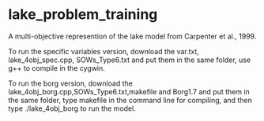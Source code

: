 lake_problem_training
=====================

  A multi-objective represention of the lake model from Carpenter et al., 1999.

To run the specific variables version, download the var.txt, lake_4obj_spec.cpp, SOWs_Type6.txt and put them in the same folder, use g++ to compile in the cygwin.


To run the borg version, download the lake_4obj_borg.cpp,SOWs_Type6.txt,makefile and Borg1.7 and put them in the same folder, type makefile in the command line for compiling, and then type   ./lake_4obj_borg to run the model.
